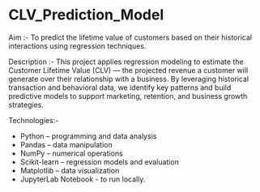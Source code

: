 # CLV_Prediction_Model
Aim :- To predict the lifetime value of customers based on their historical interactions using regression techniques.  

Description :- This project applies regression modeling to estimate the Customer Lifetime Value (CLV) — the projected revenue a customer will generate over their relationship with a business. By leveraging historical transaction and behavioral data, we identify key patterns and build predictive models to support marketing, retention, and business growth strategies.

Technologies:-
- Python – programming and data analysis
- Pandas – data manipulation
- NumPy – numerical operations
- Scikit-learn – regression models and evaluation
- Matplotlib – data visualization
- JupyterLab Notebook - to run locally.
